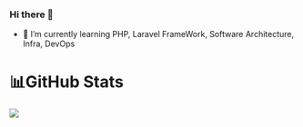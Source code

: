 ### Hi there 👋
<!--
**Mo-zac/Mo-zac** is a ✨ _special_ ✨ repository because its `README.md` (this file) appears on your GitHub profile.

Here are some ideas to get you started:

- 🔭 I’m currently working on ...
- 🌱 I’m currently learning ...
- 👯 I’m looking to collaborate on ...
- 🤔 I’m looking for help with ...
- 💬 Ask me about ...
- 📫 How to reach me: ...
- 😄 Pronouns: ...
- ⚡ Fun fact: ...
-->
- 🌱 I’m currently learning PHP, Laravel FrameWork, Software Architecture, Infra, DevOps


# 📊GitHub Stats
<!--![](https://github-readme-stats.vercel.app/api?username=Mo-zang&theme=dark&hide_border=false&include_all_commits=true&count_private=true)<br/> -->
![](https://github-readme-streak-stats.herokuapp.com/?user=Mo-zang&theme=dark&hide_border=false)<br/>
